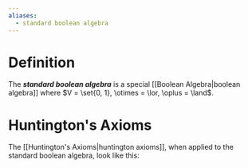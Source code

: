 ```yaml
---
aliases:
  - standard boolean algebra
---
```

# Definition
The ___standard boolean algebra___ is a special [[Boolean Algebra|boolean algebra]] where $V = \set{0, 1}, \otimes = \lor, \oplus = \land$.
# Huntington's Axioms
The [[Huntington's Axioms|huntington axioms]], when applied to the standard boolean algebra, look like this:
